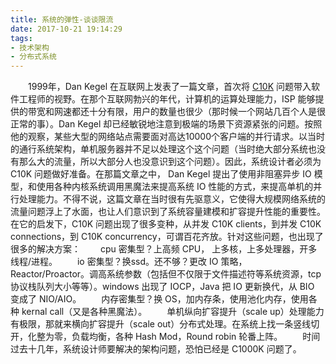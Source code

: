 ```yaml
---
title: 系统的弹性-谈谈限流
date: 2017-10-21 19:14:29
tags:
- 技术架构
- 分布式系统
---
```


&emsp;&emsp;1999年，Dan Kegel 在互联网上发表了一篇文章，首次将 [C10K][1] 问题带入软件工程师的视野。在那个互联网勃兴的年代，计算机的运算处理能力，ISP 能够提供的带宽和网速都还十分有限，用户的数量也很少（那时候一个网站几百个人是很正常的事）。Dan Kegel 却已经敏锐地注意到极端的场景下资源紧张的问题。按照他的观察，某些大型的网络站点需要面对高达10000个客户端的并行请求。以当时的通行系统架构，单机服务器并不足以处理这个这个问题（当时绝大部分系统也没有那么大的流量，所以大部分人也没意识到这个问题）。因此，系统设计者必须为 C10K 问题做好准备。在那篇文章之中， Dan Kegel 提出了使用非阻塞异步 IO 模型，和使用各种内核系统调用黑魔法来提高系统 IO 性能的方式，来提高单机的并行处理能力。不得不说，这篇文章在当时很有先驱意义，它使得大规模网络系统的流量问题浮上了水面，也让人们意识到了系统容量建模和扩容提升性能的重要性。在它的启发下，C10K 问题出现了很多变种，从并发 C10K clients，到并发 C10K connections，到 C10K concurrency，可谓百花齐放。针对这些问题，也出现了很多的解决方案：
&emsp;&emsp;cpu 密集型？上高频 CPU， 上多核，上多处理器，开多线程/进程。
&emsp;&emsp;io 密集型？换ssd。还不够？更改 IO 策略，Reactor/Proactor。调高系统参数（包括但不仅限于文件描述符等系统资源，tcp 协议栈队列大小等等）。windows 出现了 IOCP，Java 把 IO 更新换代，从 BIO 变成了 NIO/AIO。
&emsp;&emsp;内存密集型？换 OS，加内存条，使用池化内存，使用各种 kernal call（又是各种黑魔法）。
&emsp;&emsp;单机纵向扩容提升（scale up）处理能力有极限，那就来横向扩容提升（scale out）分布式处理。在系统上找一条竖线切开，化整为零，负载均衡，各种 Hash Mod，Round robin 轮番上阵。
&emsp;&emsp;时间过去十几年，系统设计师要解决的架构问题，恐怕已经是 C1000K 问题了。


  [1]: http://www.kegel.com/c10k.html